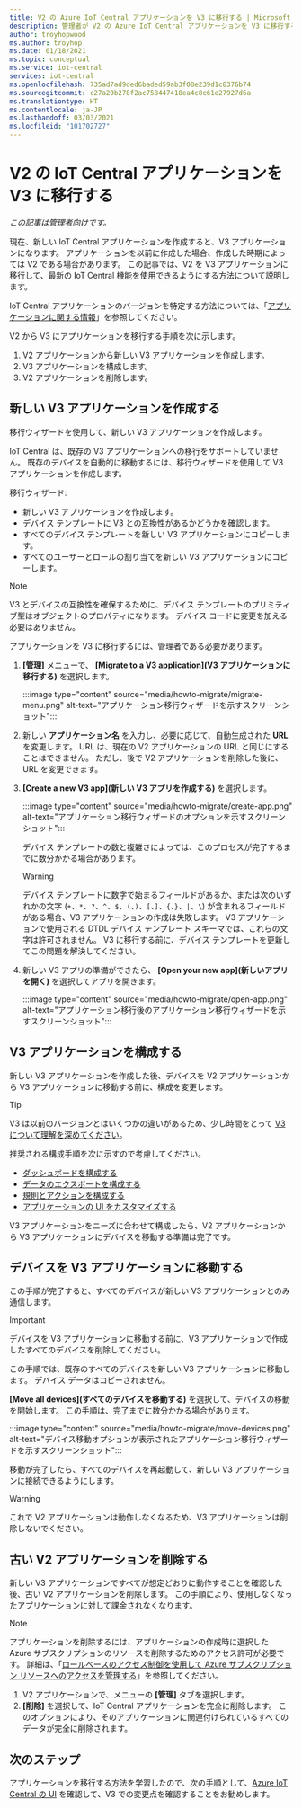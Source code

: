 ```yaml
---
title: V2 の Azure IoT Central アプリケーションを V3 に移行する | Microsoft Docs
description: 管理者が V2 の Azure IoT Central アプリケーションを V3 に移行する方法について学習します。
author: troyhopwood
ms.author: troyhop
ms.date: 01/18/2021
ms.topic: conceptual
ms.service: iot-central
services: iot-central
ms.openlocfilehash: 735ad7ad9ded6baded59ab3f08e239d1c8376b74
ms.sourcegitcommit: c27a20b278f2ac758447418ea4c8c61e27927d6a
ms.translationtype: HT
ms.contentlocale: ja-JP
ms.lasthandoff: 03/03/2021
ms.locfileid: "101702727"
---
```

# <a name="migrate-your-v2-iot-central-application-to-v3"></a>V2 の IoT Central アプリケーションを V3 に移行する

*この記事は管理者向けです。*

現在、新しい IoT Central アプリケーションを作成すると、V3 アプリケーションになります。 アプリケーションを以前に作成した場合、作成した時期によっては V2 である場合があります。 この記事では、V2 を V3 アプリケーションに移行して、最新の IoT Central 機能を使用できるようにする方法について説明します。

IoT Central アプリケーションのバージョンを特定する方法については、「[アプリケーションに関する情報](howto-get-app-info.md)」を参照してください。

V2 から V3 にアプリケーションを移行する手順を次に示します。

1. V2 アプリケーションから新しい V3 アプリケーションを作成します。
1. V3 アプリケーションを構成します。
1. V2 アプリケーションを削除します。

## <a name="create-a-new-v3-application"></a>新しい V3 アプリケーションを作成する

移行ウィザードを使用して、新しい V3 アプリケーションを作成します。

IoT Central は、既存の V3 アプリケーションへの移行をサポートしていません。 既存のデバイスを自動的に移動するには、移行ウィザードを使用して V3 アプリケーションを作成します。

移行ウィザード:

- 新しい V3 アプリケーションを作成します。
- デバイス テンプレートに V3 との互換性があるかどうかを確認します。
- すべてのデバイス テンプレートを新しい V3 アプリケーションにコピーします。
- すべてのユーザーとロールの割り当てを新しい V3 アプリケーションにコピーします。

> [!NOTE]
> V3 とデバイスの互換性を確保するために、デバイス テンプレートのプリミティブ型はオブジェクトのプロパティになります。 デバイス コードに変更を加える必要はありません。

アプリケーションを V3 に移行するには、管理者である必要があります。

1. **[管理]** メニューで、 **[Migrate to a V3 application]\(V3 アプリケーションに移行する\)** を選択します。

    :::image type="content" source="media/howto-migrate/migrate-menu.png" alt-text="アプリケーション移行ウィザードを示すスクリーンショット":::

1. 新しい **アプリケーション名** を入力し、必要に応じて、自動生成された **URL** を変更します。 URL は、現在の V2 アプリケーションの URL と同じにすることはできません。 ただし、後で V2 アプリケーションを削除した後に、URL を変更できます。

1. **[Create a new V3 app]\(新しい V3 アプリを作成する\)** を選択します。

    :::image type="content" source="media/howto-migrate/create-app.png" alt-text="アプリケーション移行ウィザードのオプションを示すスクリーンショット":::

    デバイス テンプレートの数と複雑さによっては、このプロセスが完了するまでに数分かかる場合があります。

    > [!Warning]
    > デバイス テンプレートに数字で始まるフィールドがあるか、または次のいずれかの文字 (`+`、`*`、`?`、`^`、`$`、`(`、`)`、`[`、`]`、`{`、`}`、`|`、`\`) が含まれるフィールドがある場合、V3 アプリケーションの作成は失敗します。 V3 アプリケーションで使用される DTDL デバイス テンプレート スキーマでは、これらの文字は許可されません。 V3 に移行する前に、デバイス テンプレートを更新してこの問題を解決してください。

1. 新しい V3 アプリの準備ができたら、 **[Open your new app]\(新しいアプリを開く\)** を選択してアプリを開きます。

    :::image type="content" source="media/howto-migrate/open-app.png" alt-text="アプリケーション移行後のアプリケーション移行ウィザードを示すスクリーンショット":::

## <a name="configure-the-v3-application"></a>V3 アプリケーションを構成する

新しい V3 アプリケーションを作成した後、デバイスを V2 アプリケーションから V3 アプリケーションに移動する前に、構成を変更します。

> [!TIP]
> V3 は以前のバージョンとはいくつかの違いがあるため、少し時間をとって [V3 について理解を深めてください](overview-iot-central-tour.md#navigate-your-application)。

推奨される構成手順を次に示すので考慮してください。

- [ダッシュボードを構成する](howto-add-tiles-to-your-dashboard.md)
- [データのエクスポートを構成する](howto-export-data.md)
- [規則とアクションを構成する](quick-configure-rules.md)
- [アプリケーションの UI をカスタマイズする](howto-customize-ui.md)

V3 アプリケーションをニーズに合わせて構成したら、V2 アプリケーションから V3 アプリケーションにデバイスを移動する準備は完了です。

## <a name="move-your-devices-to-the-v3-application"></a>デバイスを V3 アプリケーションに移動する

この手順が完了すると、すべてのデバイスが新しい V3 アプリケーションとのみ通信します。

> [!IMPORTANT]
> デバイスを V3 アプリケーションに移動する前に、V3 アプリケーションで作成したすべてのデバイスを削除してください。

この手順では、既存のすべてのデバイスを新しい V3 アプリケーションに移動します。 デバイス データはコピーされません。

**[Move all devices]\(すべてのデバイスを移動する\)** を選択して、デバイスの移動を開始します。 この手順は、完了までに数分かかる場合があります。

:::image type="content" source="media/howto-migrate/move-devices.png" alt-text="デバイス移動オプションが表示されたアプリケーション移行ウィザードを示すスクリーンショット":::

移動が完了したら、すべてのデバイスを再起動して、新しい V3 アプリケーションに接続できるようにします。

> [!WARNING]
> これで V2 アプリケーションは動作しなくなるため、V3 アプリケーションは削除しないでください。

## <a name="delete-your-old-v2-application"></a>古い V2 アプリケーションを削除する

新しい V3 アプリケーションですべてが想定どおりに動作することを確認した後、古い V2 アプリケーションを削除します。 この手順により、使用しなくなったアプリケーションに対して課金されなくなります。

> [!Note]
> アプリケーションを削除するには、アプリケーションの作成時に選択した Azure サブスクリプションのリソースを削除するためのアクセス許可が必要です。 詳細は、「[ロールベースのアクセス制御を使用して Azure サブスクリプション リソースへのアクセスを管理する](../../role-based-access-control/role-assignments-portal.md)」を参照してください。

1. V2 アプリケーションで、メニューの **[管理]** タブを選択します。
2. **[削除]** を選択して、IoT Central アプリケーションを完全に削除します。 このオプションにより、そのアプリケーションに関連付けられているすべてのデータが完全に削除されます。

## <a name="next-steps"></a>次のステップ

アプリケーションを移行する方法を学習したので、次の手順として、[Azure IoT Central の UI](overview-iot-central-tour.md) を確認して、V3 での変更点を確認することをお勧めします。